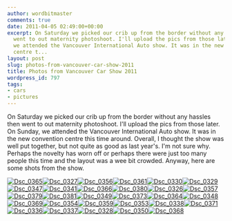 ```yaml
---
author: wordbitmaster
comments: true
date: 2011-04-05 02:49:00+00:00
excerpt: On Saturday we picked our crib up from the border without any hassles then
  went to out maternity photoshoot. I'll upload the pics from those later. On Sunday,
  we attended the Vancouver International Auto show. It was in the new convention
  centre t...
layout: post
slug: photos-from-vancouver-car-show-2011
title: Photos from Vancouver Car Show 2011
wordpress_id: 797
tags:
- cars
- pictures
---
```


On Saturday we picked our crib up from the border without any hassles then went to out maternity photoshoot. I'll upload the pics from those later. On Sunday, we attended the Vancouver International Auto show. It was in the new convention centre this time around. Overall, I thought the show was well put together, but not quite as good as last year's. I'm not sure why. Perhaps the novelty has worn off or perhaps there were just too many people this time and the layout was a wee bit crowded. Anyway, here are some shots from the show.

[![Dsc_0365](http://wordbitarchives.files.wordpress.com/2013/02/dsc_0365.jpg?w=300)](http://wordbitarchives.files.wordpress.com/2013/02/dsc_0365.jpg)[![Dsc_0327](http://wordbitarchives.files.wordpress.com/2013/02/dsc_0327.jpg?w=300)](http://wordbitarchives.files.wordpress.com/2013/02/dsc_0327.jpg)[![Dsc_0356](http://wordbitarchives.files.wordpress.com/2013/02/dsc_0356.jpg?w=300)](http://wordbitarchives.files.wordpress.com/2013/02/dsc_0356.jpg)[![Dsc_0361](http://wordbitarchives.files.wordpress.com/2013/02/dsc_0361.jpg?w=300)](http://wordbitarchives.files.wordpress.com/2013/02/dsc_0361.jpg)[![Dsc_0330](http://wordbitarchives.files.wordpress.com/2013/02/dsc_0330.jpg?w=300)](http://wordbitarchives.files.wordpress.com/2013/02/dsc_0330.jpg)[![Dsc_0329](http://wordbitarchives.files.wordpress.com/2013/02/dsc_0329.jpg?w=300)](http://wordbitarchives.files.wordpress.com/2013/02/dsc_0329.jpg)[![Dsc_0347](http://wordbitarchives.files.wordpress.com/2013/02/dsc_0347.jpg?w=300)](http://wordbitarchives.files.wordpress.com/2013/02/dsc_0347.jpg)[![Dsc_0341](http://wordbitarchives.files.wordpress.com/2013/02/dsc_0341.jpg?w=300)](http://wordbitarchives.files.wordpress.com/2013/02/dsc_0341.jpg)[![Dsc_0366](http://wordbitarchives.files.wordpress.com/2013/02/dsc_0366.jpg?w=300)](http://wordbitarchives.files.wordpress.com/2013/02/dsc_0366.jpg)[![Dsc_0380](http://wordbitarchives.files.wordpress.com/2013/02/dsc_0380.jpg?w=300)](http://wordbitarchives.files.wordpress.com/2013/02/dsc_0380.jpg)[![Dsc_0326](http://wordbitarchives.files.wordpress.com/2013/02/dsc_0326.jpg?w=300)](http://wordbitarchives.files.wordpress.com/2013/02/dsc_0326.jpg)[![Dsc_0357](http://wordbitarchives.files.wordpress.com/2013/02/dsc_0357.jpg?w=300)](http://wordbitarchives.files.wordpress.com/2013/02/dsc_0357.jpg)[![Dsc_0379](http://wordbitarchives.files.wordpress.com/2013/02/dsc_0379.jpg?w=300)](http://wordbitarchives.files.wordpress.com/2013/02/dsc_0379.jpg)[![Dsc_0381](http://wordbitarchives.files.wordpress.com/2013/02/dsc_0381.jpg?w=300)](http://wordbitarchives.files.wordpress.com/2013/02/dsc_0381.jpg)[![Dsc_0349](http://wordbitarchives.files.wordpress.com/2013/02/dsc_0349.jpg?w=300)](http://wordbitarchives.files.wordpress.com/2013/02/dsc_0349.jpg)[![Dsc_0373](http://wordbitarchives.files.wordpress.com/2013/02/dsc_0373.jpg?w=300)](http://wordbitarchives.files.wordpress.com/2013/02/dsc_0373.jpg)[![Dsc_0364](http://wordbitarchives.files.wordpress.com/2013/02/dsc_0364.jpg?w=300)](http://wordbitarchives.files.wordpress.com/2013/02/dsc_0364.jpg)[![Dsc_0348](http://wordbitarchives.files.wordpress.com/2013/02/dsc_0348.jpg?w=300)](http://wordbitarchives.files.wordpress.com/2013/02/dsc_0348.jpg)[![Dsc_0369](http://wordbitarchives.files.wordpress.com/2013/02/dsc_0369.jpg?w=300)](http://wordbitarchives.files.wordpress.com/2013/02/dsc_0369.jpg)[![Dsc_0354](http://wordbitarchives.files.wordpress.com/2013/02/dsc_0354.jpg?w=300)](http://wordbitarchives.files.wordpress.com/2013/02/dsc_0354.jpg)[![Dsc_0359](http://wordbitarchives.files.wordpress.com/2013/02/dsc_0359.jpg?w=300)](http://wordbitarchives.files.wordpress.com/2013/02/dsc_0359.jpg)[![Dsc_0353](http://wordbitarchives.files.wordpress.com/2013/02/dsc_0353.jpg?w=300)](http://wordbitarchives.files.wordpress.com/2013/02/dsc_0353.jpg)[![Dsc_0338](http://wordbitarchives.files.wordpress.com/2013/02/dsc_0338.jpg?w=300)](http://wordbitarchives.files.wordpress.com/2013/02/dsc_0338.jpg)[![Dsc_0371](http://wordbitarchives.files.wordpress.com/2013/02/dsc_0371.jpg?w=300)](http://wordbitarchives.files.wordpress.com/2013/02/dsc_0371.jpg)[![Dsc_0336](http://wordbitarchives.files.wordpress.com/2013/02/dsc_0336.jpg?w=300)](http://wordbitarchives.files.wordpress.com/2013/02/dsc_0336.jpg)[![Dsc_0337](http://wordbitarchives.files.wordpress.com/2013/02/dsc_0337.jpg?w=300)](http://wordbitarchives.files.wordpress.com/2013/02/dsc_0337.jpg)[![Dsc_0328](http://wordbitarchives.files.wordpress.com/2013/02/dsc_0328.jpg?w=300)](http://wordbitarchives.files.wordpress.com/2013/02/dsc_0328.jpg)[![Dsc_0350](http://wordbitarchives.files.wordpress.com/2013/02/dsc_0350.jpg?w=300)](http://wordbitarchives.files.wordpress.com/2013/02/dsc_0350.jpg)[![Dsc_0368](http://wordbitarchives.files.wordpress.com/2013/02/dsc_0368.jpg?w=300)](http://wordbitarchives.files.wordpress.com/2013/02/dsc_0368.jpg)
